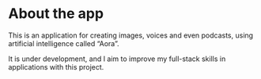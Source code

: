 # About the app

This is an application for creating images, voices and even podcasts, using artificial intelligence called “Aora”.

It is under development, and I aim to improve my full-stack skills in applications with this project.


